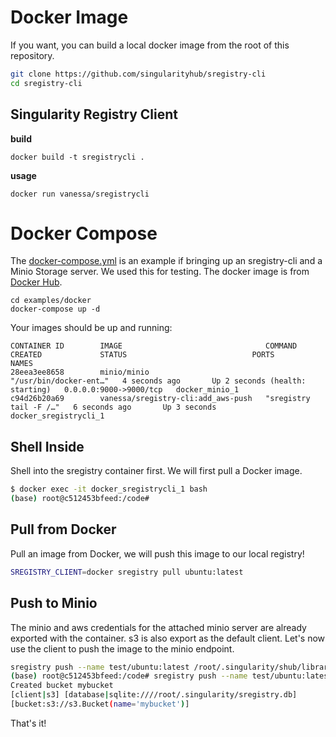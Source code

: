 # Docker Image

If you want, you can build a local docker image from the root of this repository.

```bash
git clone https://github.com/singularityhub/sregistry-cli
cd sregistry-cli
```

## Singularity Registry Client

**build**

```
docker build -t sregistrycli .
```

**usage**
```
docker run vanessa/sregistrycli
```

# Docker Compose

The [docker-compose.yml](docker-compose.yml) is an example if bringing up
an sregistry-cli and a Minio Storage server. We used this for testing. The docker 
image is from [Docker Hub](https://cloud.docker.com/repository/docker/vanessa/sregistry-cli).


```
cd examples/docker
docker-compose up -d
```

Your images should be up and running:

```
CONTAINER ID        IMAGE                                COMMAND                  CREATED             STATUS                            PORTS                    NAMES
28eea3ee8658        minio/minio                          "/usr/bin/docker-ent…"   4 seconds ago       Up 2 seconds (health: starting)   0.0.0.0:9000->9000/tcp   docker_minio_1
c94d26b20a69        vanessa/sregistry-cli:add_aws-push   "sregistry tail -F /…"   6 seconds ago       Up 3 seconds                                               docker_sregistrycli_1
```

## Shell Inside

Shell into the sregistry container first. We will first pull a Docker image.

```bash
$ docker exec -it docker_sregistrycli_1 bash
(base) root@c512453bfeed:/code# 
```


## Pull from Docker

Pull an image from Docker, we will push this image to our local registry!

```bash
SREGISTRY_CLIENT=docker sregistry pull ubuntu:latest

```

## Push to Minio

The minio and aws credentials for the attached minio server are already exported
with the container. s3 is also export as the default client. Let's now use the client 
to push the image to the minio endpoint.

```bash
sregistry push --name test/ubuntu:latest /root/.singularity/shub/library-ubuntu-latest-latest.simg
(base) root@c512453bfeed:/code# sregistry push --name test/ubuntu:latest /root/.singularity/shub/library-ubuntu-latest-latest.simg
Created bucket mybucket
[client|s3] [database|sqlite:////root/.singularity/sregistry.db]
[bucket:s3://s3.Bucket(name='mybucket')]
```

That's it!
